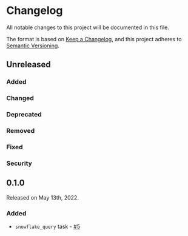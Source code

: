 # Changelog

All notable changes to this project will be documented in this file.

The format is based on [Keep a Changelog](https://keepachangelog.com/en/1.0.0/),
and this project adheres to [Semantic Versioning](https://semver.org/spec/v2.0.0.html).

## Unreleased

### Added

### Changed

### Deprecated

### Removed

### Fixed

### Security

## 0.1.0

Released on May 13th, 2022.

### Added

- `snowflake_query` task - [#5](https://github.com/PrefectHQ/prefect-snowflake/pull/5)
